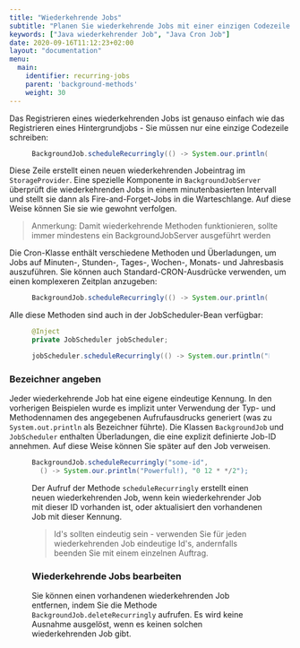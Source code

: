 ```yaml
---
title: "Wiederkehrende Jobs"
subtitle: "Planen Sie wiederkehrende Jobs mit einer einzigen Codezeile unter Verwendung eines beliebigen CRON-Ausdrucks."
keywords: ["Java wiederkehrender Job", "Java Cron Job"]
date: 2020-09-16T11:12:23+02:00
layout: "documentation"
menu: 
  main: 
    identifier: recurring-jobs
    parent: 'background-methods'
    weight: 30
---
```

Das Registrieren eines wiederkehrenden Jobs ist genauso einfach wie das Registrieren eines Hintergrundjobs - Sie müssen nur eine einzige Codezeile schreiben:

<figure>

```java
BackgroundJob.scheduleRecurringly(() -> System.our.println("Einfach!"), Cron.daily());
```
</figure>

Diese Zeile erstellt einen neuen wiederkehrenden Jobeintrag im `StorageProvider`. Eine spezielle Komponente in `BackgroundJobServer` überprüft die wiederkehrenden Jobs in einem minutenbasierten Intervall und stellt sie dann als Fire-and-Forget-Jobs in die Warteschlange. Auf diese Weise können Sie sie wie gewohnt verfolgen.

> Anmerkung: Damit wiederkehrende Methoden funktionieren, sollte immer mindestens ein BackgroundJobServer ausgeführt werden

Die Cron-Klasse enthält verschiedene Methoden und Überladungen, um Jobs auf Minuten-, Stunden-, Tages-, Wochen-, Monats- und Jahresbasis auszuführen. Sie können auch Standard-CRON-Ausdrücke verwenden, um einen komplexeren Zeitplan anzugeben:

<figure>

```java
BackgroundJob.scheduleRecurringly(() -> System.our.println("Stark!"), "0 12 * */2");
```
</figure>


Alle diese Methoden sind auch in der JobScheduler-Bean verfügbar:

<figure>

```java
@Inject
private JobScheduler jobScheduler;

jobScheduler.scheduleRecurringly(() -> System.our.println("Einfach!"), Cron.daily());
```
</figure>

### Bezeichner angeben
Jeder wiederkehrende Job hat eine eigene eindeutige Kennung. In den vorherigen Beispielen wurde es implizit unter Verwendung der Typ- und Methodennamen des angegebenen Aufrufausdrucks generiert (was zu `System.out.println` als Bezeichner führte). Die Klassen `BackgroundJob` und `JobScheduler` enthalten Überladungen, die eine explizit definierte Job-ID annehmen. Auf diese Weise können Sie später auf den Job verweisen.

<figure>

```java
BackgroundJob.scheduleRecurringly("some-id", 
  () -> System.our.println("Powerful!), "0 12 * */2");
```

Der Aufruf der Methode `scheduleRecurringly` erstellt einen neuen wiederkehrenden Job, wenn kein wiederkehrender Job mit dieser ID vorhanden ist, oder aktualisiert den vorhandenen Job mit dieser Kennung.

> Id's sollten eindeutig sein - verwenden Sie für jeden wiederkehrenden Job eindeutige Id's, andernfalls beenden Sie mit einem einzelnen Auftrag.

### Wiederkehrende Jobs bearbeiten
Sie können einen vorhandenen wiederkehrenden Job entfernen, indem Sie die Methode `BackgroundJob.deleteRecurringly` aufrufen. Es wird keine Ausnahme ausgelöst, wenn es keinen solchen wiederkehrenden Job gibt.